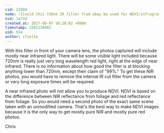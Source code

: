 ```yaml
---
cid: 22560
node: ![Could this 720nm IR filter from ebay be used for NDVI/infragram?](../notes/qdominus/08-07-2017/could-this-720nm-ir-filter-from-ebay-be-used-for-ndvi-infragram)
nid: 14724
created_at: 2017-08-07 18:28:02 +0000
timestamp: 1502130482
uid: 554
author: cfastie
---
```


With this filter in front of your camera lens, the photos captured will include mostly near infrared light. There will be some visible light included because 720nm is really just very long wavelength red light, right at the edge of near infrared. There is no information about how good the filter is at blocking anything lower than 720nm, except their claim of "99%." To get these NIR photos, you would have to remove the internal IR cut filter from the camera or very long exposure times will be required.

A near infrared photo will not allow you to produce NDVI. NDVI is based on the difference between NIR reflectance from foliage and red reflectance from foliage. So you would need a second photo of the exact same scene taken with an unmodified camera. That's the best way to make NDVI images because it is the only way to get mostly pure NIR and mostly pure red photos.

Chris

